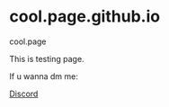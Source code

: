 # cool.page.github.io
cool.page

This is testing page.

If u wanna dm me:

[Discord](https://discord.com/users/527213681788846080)
